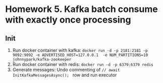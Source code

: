 # Homework 5. Kafka batch consume with exactly once processing

## Init

1. Run docker container with kafka:
    `docker run -d -p 2181:2181 -p 9092:9092 -e ADVERTISED_HOST=127.0.0.1  -e NUM_PARTITIONS=10 johnnypark/kafka-zookeeper
    `
2. Run docker container with redis:
   `docker run -d -p 6379:6379 redis
   `
3. Generate messages:
    Undo commenting of `// await InitKafkaMessagesAsync(); ` row and run executor